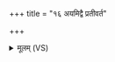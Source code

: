 +++
title = "१६ अयमिद्वै प्रतीवर्त"

+++
<details><summary>मूलम् (VS)</summary>

अ॒यमिद्वै प्र॑तीव॒र्त ओज॑स्वान्संज॒यो म॒णिः। प्र॒जां धनं॑ च रक्षतु परि॒पाणः॑ सुम॒ङ्गलः॑ ॥
</details>